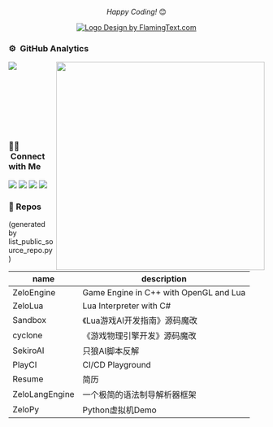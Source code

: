 <div align="center">

<i>Happy Coding!</i> 😊
 
<a target="_top" href="https://flamingtext.com/" ><img src="https://blog.flamingtext.com/blog/2021/12/10/flamingtext_com_1639115962_727159265.png" border="0" alt="Logo Design by FlamingText.com" title="Logo Design by FlamingText.com"></a>

</div>

### ⚙️ &nbsp;GitHub Analytics

<p>
<img align="left" src="https://github-readme-stats.vercel.app/api/top-langs?username=zoloypzuo&show_icons=true&locale=en&layout=compact&theme=chartreuse-dark"/>
</p>
<p>&nbsp;<img align="right" src="https://github-readme-stats.vercel.app/api?username=zoloypzuo&include_all_commits=true&count_private=true&show_icons=true&locale=en&theme=chartreuse-dark"width="410"/>
</p>
<br><br><br><br><br><br>

### 🤝🏻 &nbsp;Connect with Me


<a href="https://www.zhihu.com/people/zoloypzuo"><img src="https://img.shields.io/static/v1?style=for-the-badge&message=Zhihu&color=0084FF&logo=Zhihu&logoColor=FFFFFF&label="/></a>
<a href="https://www.douban.com/people/76425222/"><img src="https://img.shields.io/static/v1?style=for-the-badge&message=Douban&color=007722&logo=Douban&logoColor=FFFFFF&label="/></a>
<a href="https://game-programming-bullshit.net/"><img src="https://img.shields.io/static/v1?style=for-the-badge&message=WordPress&color=21759B&logo=WordPress&logoColor=FFFFFF&label="/></a>
<a href="https://leetcode-cn.com/u/zoloypzuo/"><img src="https://img.shields.io/static/v1?style=for-the-badge&message=LeetCode&color=222222&logo=LeetCode&logoColor=FFA116&label="/></a>

### 📔 Repos

(generated by list_public_source_repo.py)

name | description
---|---
ZeloEngine | Game Engine in C++ with OpenGL and Lua
ZeloLua | Lua Interpreter with C#
Sandbox | 《Lua游戏AI开发指南》源码魔改
cyclone | 《游戏物理引擎开发》源码魔改
SekiroAI | 只狼AI脚本反解
PlayCI | CI/CD Playground
Resume | 简历
ZeloLangEngine | 一个极简的语法制导解析器框架
ZeloPy | Python虚拟机Demo

